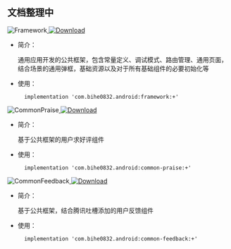 
## 文档整理中

![Framework](https://img.shields.io/badge/AndroidAppFactory-Framework-brightgreen)[ ![Download](https://api.bintray.com/packages/bihe0832/android/framework/images/download.svg) ](https://bintray.com/bihe0832/android/framework/_latestVersion)

- 简介：

   通用应用开发的公共框架，包含常量定义、调试模式、路由管理、通用页面，结合场景的通用弹框，基础资源以及对于所有基础组件的必要初始化等
    
- 使用：

		implementation 'com.bihe0832.android:framework:+'
    
![CommonPraise](https://img.shields.io/badge/AndroidAppFactory-CommonPraise-brightgreen)[ ![Download](https://api.bintray.com/packages/bihe0832/android/common-praise/images/download.svg) ](https://bintray.com/bihe0832/android/common-praise/_latestVersion)

- 简介：

   基于公共框架的用户求好评组件
    
- 使用：

		implementation 'com.bihe0832.android:common-praise:+'
    
![CommonFeedback](https://img.shields.io/badge/AndroidAppFactory-CommonFeedback-brightgreen)[ ![Download](https://api.bintray.com/packages/bihe0832/android/common-feedback/images/download.svg) ](https://bintray.com/bihe0832/android/common-feedback/_latestVersion)

- 简介：

   基于公共框架，结合腾讯吐槽添加的用户反馈组件
    
- 使用：

		implementation 'com.bihe0832.android:common-feedback:+'
  